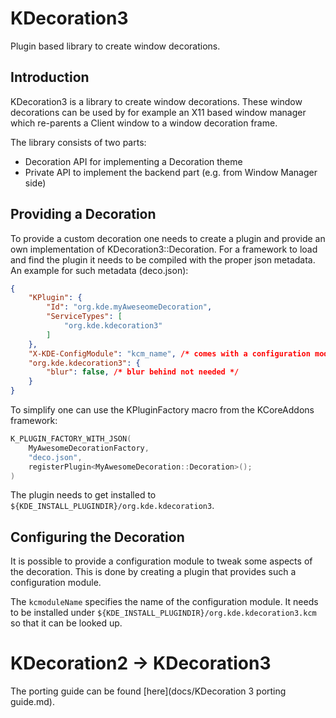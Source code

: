 # KDecoration3

Plugin based library to create window decorations.

## Introduction

KDecoration3 is a library to create window decorations. These window decorations can be used by
for example an X11 based window manager which re-parents a Client window to a window decoration
frame.

The library consists of two parts:
* Decoration API for implementing a Decoration theme
* Private API to implement the backend part (e.g. from Window Manager side)

## Providing a Decoration

To provide a custom decoration one needs to create a plugin and provide an own implementation
of KDecoration3::Decoration. For a framework to load and find the plugin it needs to be compiled
with the proper json metadata. An example for such metadata (deco.json):

```json
{
    "KPlugin": {
        "Id": "org.kde.myAweseomeDecoration",
        "ServiceTypes": [
            "org.kde.kdecoration3"
        ]
    },
    "X-KDE-ConfigModule": "kcm_name", /* comes with a configuration module */
    "org.kde.kdecoration3": {
        "blur": false, /* blur behind not needed */
    }
}
```

To simplify one can use the KPluginFactory macro from the KCoreAddons framework:

```cpp
K_PLUGIN_FACTORY_WITH_JSON(
    MyAwesomeDecorationFactory,
    "deco.json",
    registerPlugin<MyAwesomeDecoration::Decoration>();
)
```

The plugin needs to get installed to `${KDE_INSTALL_PLUGINDIR}/org.kde.kdecoration3`.

## Configuring the Decoration

It is possible to provide a configuration module to tweak some aspects of the decoration. This is done
by creating a plugin that provides such a configuration module.

The `kcmoduleName` specifies the name of the configuration module. It needs to be installed under
`${KDE_INSTALL_PLUGINDIR}/org.kde.kdecoration3.kcm` so that it can be looked up.

# KDecoration2 -> KDecoration3
The porting guide can be found [here](docs/KDecoration 3 porting guide.md).
